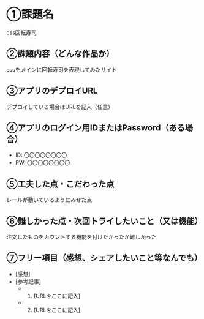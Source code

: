 # ①課題名
css回転寿司

## ②課題内容（どんな作品か）
cssをメインに回転寿司を表現してみたサイト

## ③アプリのデプロイURL
デプロイしている場合はURLを記入（任意）

## ④アプリのログイン用IDまたはPassword（ある場合）
- ID: 〇〇〇〇〇〇〇〇
- PW: 〇〇〇〇〇〇〇〇

## ⑤工夫した点・こだわった点
レールが動いているようにみせた点

## ⑥難しかった点・次回トライしたいこと（又は機能）
注文したものをカウントする機能を付けたかったが難しかった

## ⑦フリー項目（感想、シェアしたいこと等なんでも）
- [感想]
- [参考記事]
  - 1. [URLをここに記入]
  - 2. [URLをここに記入]
